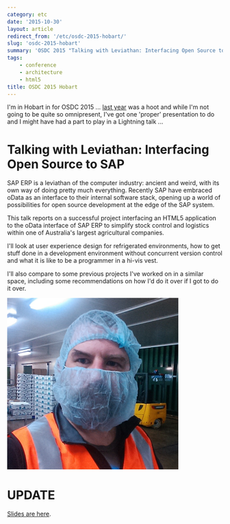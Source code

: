 ```yaml
---
category: etc
date: '2015-10-30'
layout: article
redirect_from: '/etc/osdc-2015-hobart/'
slug: 'osdc-2015-hobart'
summary: 'OSDC 2015 "Talking with Leviathan: Interfacing Open Source to SAP"'
tags:
    - conference
    - architecture
    - html5
title: OSDC 2015 Hobart
---
```


I'm in Hobart in for OSDC 2015 ... [last
year](../osdc-2014-gold-coast/) was a hoot and while I'm not going to
be quite so omnipresent, I've got one 'proper' presentation to do and I
might have had a part to play in a Lightning talk ...

Talking with Leviathan: Interfacing Open Source to SAP
======================================================

SAP ERP is a leviathan of the computer industry: ancient and weird, with
its own way of doing pretty much everything. Recently SAP have embraced
oData as an interface to their internal software stack, opening up a
world of possibilities for open source development at the edge of the
SAP system.

This talk reports on a successful project interfacing an HTML5
application to the oData interface of SAP ERP to simplify stock control
and logistics within one of Australia's largest agricultural companies.

I'll look at user experience design for refrigerated environments, how
to get stuff done in a development environment without concurrent
version control and what it is like to be a programmer in a hi-vis vest.

I'll also compare to some previous projects I've worked on in a similar
space, including some recommendations on how I'd do it over if I got to
do it over.

![... in the warehouse ...](nick-moore-hiviz.jpg)

UPDATE
======

[Slides are here](../../talk/osdc2015/leviathan.html).
